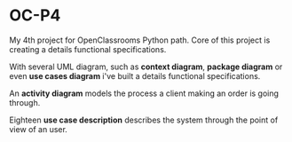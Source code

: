 # OC-P4

My 4th project for OpenClassrooms Python path. Core of this project is creating a details functional specifications.

With several UML diagram, such as __context diagram__, __package diagram__ or even __use cases diagram__ i've built a details functional specifications.

An __activity diagram__ models the process a client making an order is going through.

Eighteen __use case description__ describes the system through the point of view of an user.